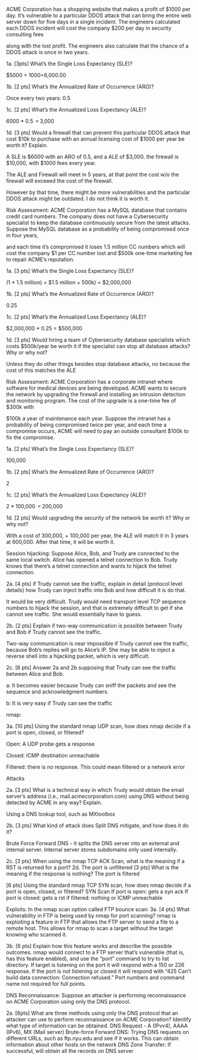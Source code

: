 ACME Corporation has a shopping website that makes a profit of $1000 per day. It’s vulnerable to a particular DDOS attack that can bring the entire web server down for five days in a single incident. The engineers calculated each DDOS incident will cost the company $200 per day in security consulting fees

along with the lost profit. The engineers also calculate that the chance of a DDOS attack is once in two years.

1a. [3pts] What’s the Single Loss Expectancy (SLE)?

$5000 + $1000  = $6,000.00

1b. [2 pts] What’s the Annualized Rate of Occurrence (ARO)?

Once every two years: 0.5

  

1c. [2 pts] What’s the Annualized Loss Expectancy (ALE)?

6000 * 0.5  = 3,000

  

1d. [3 pts] Would a firewall that can prevent this particular DDOS attack that cost $10k to purchase with an annual licensing cost of $1000 per year be worth it? Explain.

A SLE is $6000 with an ARO of 0.5, and a ALE of $3,000. the firewall is $10,000, with $1000 fees every year. 

The ALE and Firewall will meet in 5 years, at that point the cost w/o the firewall will exceeed the cost of the firewall. 

However by that time, there might be more vulnerabilities and the particular DDOS attack might be outdated. I do not think it is worth it. 

  

  

Risk Assessment: ACME Corporation has a MySQL database that contains credit card numbers. The company does not have a Cybersecurity specialist to keep the database continuously secure from the latest attacks. Suppose the MySQL database as a probability of being compromised once in four years,

and each time it’s compromised it loses 1.5 million CC numbers which will cost the company $1 per CC number lost and $500k one-time marketing fee to repair ACME’s reputation.

1a. [3 pts] What’s the Single Loss Expectancy (SLE)?

(1 * 1.5 million) = $1.5 million + 500k) = $2,000,000

1b. [2 pts] What’s the Annualized Rate of Occurrence (ARO)?

0.25

1c. [2 pts] What’s the Annualized Loss Expectancy (ALE)?

$2,000,000 * 0.25 = $500,000

1d. [3 pts] Would hiring a team of Cybersecurity database specialists which costs $500k/year be worth it if the specialist can stop all database attacks? Why or why not? 

Unless they do other things besides stop database attacks, no because the cost of this matches the ALE

  

  

Risk Assessment: ACME Corporation has a corporate intranet where software for medical devices are being developed. ACME wants to secure the network by upgrading the firewall and installing an intrusion detection and monitoring program. The cost of the upgrade is a one-time fee of $300k with

$100k a year of maintenance each year. Suppose the intranet has a probability of being compromised twice per year, and each time a compromise occurs, ACME will need to pay an outside consultant $100k to fix the compromise.

1a. [2 pts] What’s the Single Loss Expectancy (SLE)?

100,000

1b. [2 pts] What’s the Annualized Rate of Occurrence (ARO)?

2

1c. [2 pts] What’s the Annualized Loss Expectancy (ALE)?

2 * 100,000  = 200,000

1d. [2 pts] Would upgrading the security of the network be worth it? Why or why not?

With a cost of 300,000, + 100,000 per year, the ALE will match it in 3 years at 600,000. After that time, it will be worth it. 

  

Session hijacking: Suppose Alice, Bob, and Trudy are connected to the same local switch. Alice has opened a telnet connection to Bob. Trudy knows that there’s a telnet connection and wants to hijack the telnet connection.

2a. [4 pts] if Trudy cannot see the traffic, explain in detail (protocol level details) how Trudy can inject traffic into Bob and how difficult it is do that.

It would be very difficult. Trudy would need transport level TCP sequence numbers to hijack the session, and that is extremely difficult to get if she cannot see traffic. She would essentially have to guess.

  

2b. [2 pts] Explain if two-way communication is possible between Trudy and Bob if Trudy cannot see the traffic.

Two-way communication is near impossible if Trudy cannot see the traffic, because Bob’s replies will go to Alice’s IP. She may be able to inject a reverse shell into a hijacking packet, which is very difficult. 

  

2c. [6 pts] Answer 2a and 2b supposing that Trudy can see the traffic between Alice and Bob.

a: It becomes easier because Trudy can sniff the packets and see the sequence and acknowledgment numbers.

b: It is very easy if Trudy can see the traffic

  

  

nmap:

  

3a. [10 pts] Using the standard nmap UDP scan, how does nmap decide if a port is open, closed, or filtered?

Open: A UDP probe gets a response

Closed: ICMP destination unreachable

Filtered: there is no response. This could mean filtered or a network error

  

Attacks

2a. [3 pts] What is a technical way in which Trudy would obtain the email server’s address (i.e., mail.acmecorporation.com) using DNS without being detected by ACME in any way? Explain.

Using a DNS lookup tool, such as MXtoolbox

  

2b. [3 pts] What kind of attack does Split DNS mitigate, and how does it do it?

Brute Force Forward DNS - it splits the DNS server into an external and internal server. Internal server stores subdomains only used internally. 

  

2c. [3 pts] When using the nmap TCP ACK Scan, what is the meaning if a RST is returned for a port? 2d. 
The port is unfiltered
[3 pts] What is the meaning if the response is nothing?
The port is filtered

[6 pts] Using the standard nmap TCP SYN scan, how does nmap decide if a port is open, closed, or filtered?
SYN Scan
If port is open: gets a syn ack
If port is closed: gets a rst
if filtered: nothing or ICMP unreachable

Exploits: In the nmap scan option called FTP bounce scan:
3a. [4 pts] What vulnerability in FTP is being used by nmap for port scanning?
nmap is exploiting a feature in FTP that allows the FTP server to send a file to a remote host. This allows for nmap to scan a target without the target knowing who scanned it.

3b. [6 pts] Explain how this feature works and describe the possible outcomes.
nmap would connect to a FTP server that’s vulnerable (that is, has this feature enabled), and use the “port” command to try to list directory. If target is listening on the port it will respond with a 150 or 226 response. If the port is not listening or closed it will respond with “425 Can't build data connection: Connection refused.” Port numbers and command name not required for full points.

DNS Reconnaissance: Suppose an attacker is performing reconnaissance on ACME Corporation using only the DNS protocol.

2a. [6pts] What are three methods using only the DNS protocol that an attacker can use to perform reconnaissance on ACME Corporation? Identify what type of information can be obtained.
DNS Request - A (IPvv4), AAAA (IPv6), MX (Mail server)
Brute-force Forward DNS: Trying DNS requests on different URLs, such as ftp.nyu.edu and see if it works. This can obtain information about other hosts on the network
DNS Zone Transfer: If successful, will obtain all the records on DNS server

